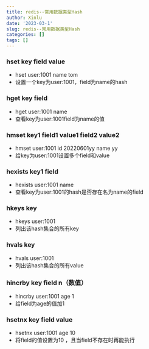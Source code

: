 ```yaml
---
title: redis--常用数据类型Hash
author: Xinlu
date: '2023-03-1'
slug: redis--常用数据类型Hash
categories: []
tags: []
---
```




### hset key field value

- hset user:1001 name tom
- 设置一个key为user:1001，field为name的hash



### hget  key  field

- hget user:1001 name
- 查看key为user:1001field为name的值



### hmset  key1  field1  value1  field2  value2

- hmset  user:1001  id  20220601yy  name  yy
- 给key为user:1001设置多个field和value



### hexists  key1  field 

- hexists  user:1001 name
- 查看key为user:1001的hash是否存在名为name的field



###  hkeys key

- hkeys user:1001
- 列出该hash集合的所有key



### hvals key

- hvals  user:1001 
- 列出该hash集合的所有value



### hincrby  key  field  n（数值）

- hincrby user:1001 age 1
- 给field为age的值加1



### hsetnx   key   field   value

- hsetnx  user:1001 age 10
- 将field的值设置为10 ，且当field不存在时再能执行
